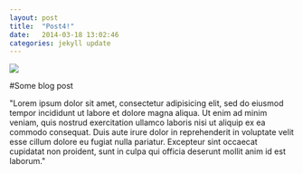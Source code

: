 ```yaml
---
layout: post
title:  "Post4!"
date:   2014-03-18 13:02:46
categories: jekyll update
---
```

<span id="imageholder"><img id="sample" src="{{ site.baseurl }}/assets/image4.jpg"></span>

#Some blog post

"Lorem ipsum dolor sit amet, consectetur adipisicing elit, sed do eiusmod tempor incididunt ut labore et dolore magna aliqua. Ut enim ad minim veniam, quis nostrud exercitation ullamco laboris nisi ut aliquip ex ea commodo consequat. Duis aute irure dolor in reprehenderit in voluptate velit esse cillum dolore eu fugiat nulla pariatur. Excepteur sint occaecat cupidatat non proident, sunt in culpa qui officia deserunt mollit anim id est laborum."

